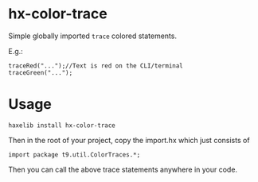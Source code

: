 # hx-color-trace

Simple globally imported `trace` colored statements.

E.g.:

	traceRed("...");//Text is red on the CLI/terminal
	traceGreen("...");

# Usage

	haxelib install hx-color-trace

Then in the root of your project, copy the import.hx which just consists of

	import package t9.util.ColorTraces.*;

Then you can call the above trace statements anywhere in your code.
